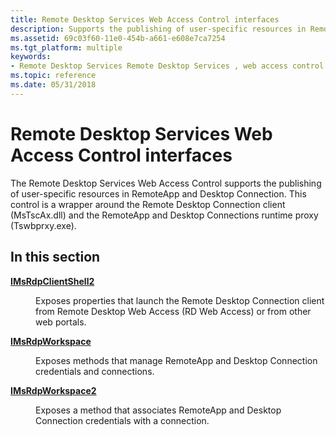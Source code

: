 ```yaml
---
title: Remote Desktop Services Web Access Control interfaces
description: Supports the publishing of user-specific resources in RemoteApp and Desktop Connection. This control is a wrapper around the Remote Desktop Connection client (MsTscAx.dll) and the RemoteApp and Desktop Connections runtime proxy (Tswbprxy.exe).
ms.assetid: 69c03f60-11e0-454b-a661-e608e7ca7254
ms.tgt_platform: multiple
keywords:
- Remote Desktop Services Remote Desktop Services , web access control interfaces
ms.topic: reference
ms.date: 05/31/2018
---
```


# Remote Desktop Services Web Access Control interfaces

The Remote Desktop Services Web Access Control supports the publishing of user-specific resources in RemoteApp and Desktop Connection. This control is a wrapper around the Remote Desktop Connection client (MsTscAx.dll) and the RemoteApp and Desktop Connections runtime proxy (Tswbprxy.exe).

## In this section

<dl> <dt>

[**IMsRdpClientShell2**](imsrdpclientshell2.md)
</dt> <dd>

Exposes properties that launch the Remote Desktop Connection client from Remote Desktop Web Access (RD Web Access) or from other web portals.

</dd> <dt>

[**IMsRdpWorkspace**](imsrdpworkspace.md)
</dt> <dd>

Exposes methods that manage RemoteApp and Desktop Connection credentials and connections.

</dd> <dt>

[**IMsRdpWorkspace2**](imsrdpworkspace2.md)
</dt> <dd>

Exposes a method that associates RemoteApp and Desktop Connection credentials with a connection.

</dd> </dl>

 

 





